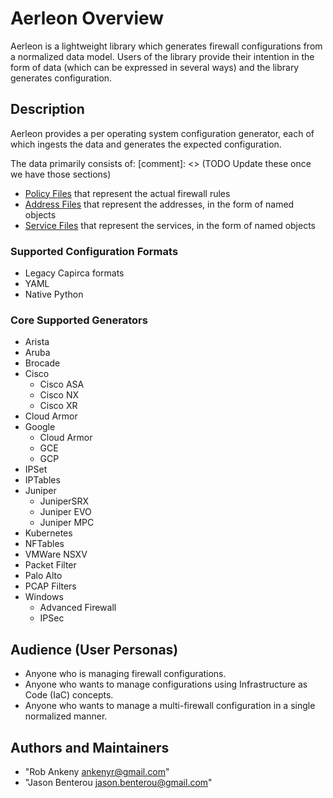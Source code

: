 # Aerleon Overview

Aerleon is a lightweight library which generates firewall configurations from a normalized data model. Users of the library provide their intention in the form of data (which can be expressed in several ways) and the library generates configuration.

## Description

Aerleon provides a per operating system configuration generator, each of which ingests the data and generates the expected configuration.

The data primarily consists of:
[comment]: <> (TODO Update these once we have those sections)
* [Policy Files](../lib_policy/) that represent the actual firewall rules
* [Address Files](../lib_address/) that represent the addresses, in the form of named objects
* [Service Files](../lib_service/) that represent the services, in the form of named objects

### Supported Configuration Formats
* Legacy Capirca formats
* YAML
* Native Python

### Core Supported Generators
* Arista
* Aruba
* Brocade
* Cisco
  * Cisco ASA
  * Cisco NX
  * Cisco XR
* Cloud Armor
* Google
  * Cloud Armor
  * GCE
  * GCP
* IPSet
* IPTables
* Juniper
  * JuniperSRX
  * Juniper EVO
  * Juniper MPC
* Kubernetes
* NFTables
* VMWare NSXV
* Packet Filter
* Palo Alto
* PCAP Filters
* Windows
  * Advanced Firewall
  * IPSec

## Audience (User Personas)

* Anyone who is managing firewall configurations.
* Anyone who wants to manage configurations using Infrastructure as Code (IaC) concepts.
* Anyone who wants to manage a multi-firewall configuration in a single normalized manner.

## Authors and Maintainers

* "Rob Ankeny <ankenyr@gmail.com>"
* "Jason Benterou <jason.benterou@gmail.com>"
